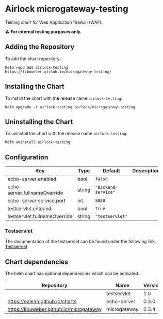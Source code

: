 Airlock microgateway-testing
====================

Testing chart for Web Application firewall (WAF).

:warning: **For internal testing purposes only.**

## Adding the Repository

To add the chart repository:

```console
helm repo add airlock-testing https://libuweber.github.io/microgateway-testing/
```

## Installing the Chart

To install the chart with the release name `airlock-testing`:

```console
helm upgrade -i airlock-testing airlock/microgateway-testing
```

## Uninstalling the Chart

To uninstall the chart with the release name `airlock-testing`:

```console
helm uninstall airlock-testing
```

## Configuration

| Key | Type | Default | Description |
|-----|------|---------|-------------|
| echo-server.enabled | bool | `false` |  |
| echo-server.fullnameOverride | string | `"backend-service"` |  |
| echo-server.service.port | int | `8080` |  |
| testservlet.enabled | bool | `true` |  |
| testservlet.fullnameOverride | string | `"testservlet"` |  |

### Testservlet

The documentation of the testservlet can be found under the following link. [Testservlet](https://github.com/libuweber/microgateway-testing/tree/master/charts/microgateway-testing/charts/testservlet)

## Chart dependencies
The helm chart has optional dependencies which can be activated.

| Repository | Name | Version |
|------------|------|---------|
|  | testservlet | 1.0 |
| https://ealenn.github.io/charts | echo-server | 0.3.0 |
| https://libuweber.github.io/microgateway | microgateway | 0.3.4 |
